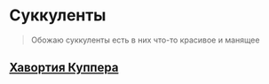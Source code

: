 # Суккуленты

> Обожаю суккуленты есть в них что-то красивое и манящее

## [Хавортия Куппера ](Haworthia/main.md)

